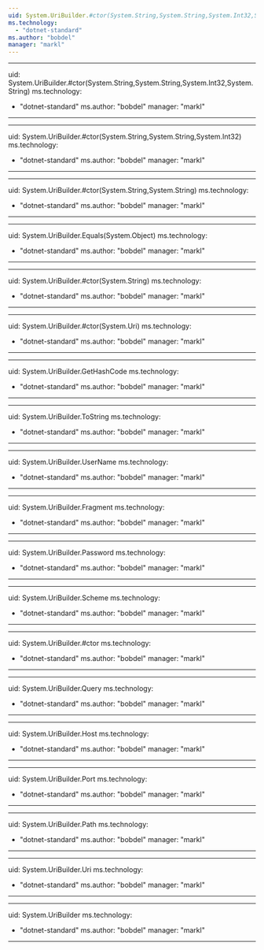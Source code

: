 ```yaml
---
uid: System.UriBuilder.#ctor(System.String,System.String,System.Int32,System.String,System.String)
ms.technology: 
  - "dotnet-standard"
ms.author: "bobdel"
manager: "markl"
---
```


---
uid: System.UriBuilder.#ctor(System.String,System.String,System.Int32,System.String)
ms.technology: 
  - "dotnet-standard"
ms.author: "bobdel"
manager: "markl"
---

---
uid: System.UriBuilder.#ctor(System.String,System.String,System.Int32)
ms.technology: 
  - "dotnet-standard"
ms.author: "bobdel"
manager: "markl"
---

---
uid: System.UriBuilder.#ctor(System.String,System.String)
ms.technology: 
  - "dotnet-standard"
ms.author: "bobdel"
manager: "markl"
---

---
uid: System.UriBuilder.Equals(System.Object)
ms.technology: 
  - "dotnet-standard"
ms.author: "bobdel"
manager: "markl"
---

---
uid: System.UriBuilder.#ctor(System.String)
ms.technology: 
  - "dotnet-standard"
ms.author: "bobdel"
manager: "markl"
---

---
uid: System.UriBuilder.#ctor(System.Uri)
ms.technology: 
  - "dotnet-standard"
ms.author: "bobdel"
manager: "markl"
---

---
uid: System.UriBuilder.GetHashCode
ms.technology: 
  - "dotnet-standard"
ms.author: "bobdel"
manager: "markl"
---

---
uid: System.UriBuilder.ToString
ms.technology: 
  - "dotnet-standard"
ms.author: "bobdel"
manager: "markl"
---

---
uid: System.UriBuilder.UserName
ms.technology: 
  - "dotnet-standard"
ms.author: "bobdel"
manager: "markl"
---

---
uid: System.UriBuilder.Fragment
ms.technology: 
  - "dotnet-standard"
ms.author: "bobdel"
manager: "markl"
---

---
uid: System.UriBuilder.Password
ms.technology: 
  - "dotnet-standard"
ms.author: "bobdel"
manager: "markl"
---

---
uid: System.UriBuilder.Scheme
ms.technology: 
  - "dotnet-standard"
ms.author: "bobdel"
manager: "markl"
---

---
uid: System.UriBuilder.#ctor
ms.technology: 
  - "dotnet-standard"
ms.author: "bobdel"
manager: "markl"
---

---
uid: System.UriBuilder.Query
ms.technology: 
  - "dotnet-standard"
ms.author: "bobdel"
manager: "markl"
---

---
uid: System.UriBuilder.Host
ms.technology: 
  - "dotnet-standard"
ms.author: "bobdel"
manager: "markl"
---

---
uid: System.UriBuilder.Port
ms.technology: 
  - "dotnet-standard"
ms.author: "bobdel"
manager: "markl"
---

---
uid: System.UriBuilder.Path
ms.technology: 
  - "dotnet-standard"
ms.author: "bobdel"
manager: "markl"
---

---
uid: System.UriBuilder.Uri
ms.technology: 
  - "dotnet-standard"
ms.author: "bobdel"
manager: "markl"
---

---
uid: System.UriBuilder
ms.technology: 
  - "dotnet-standard"
ms.author: "bobdel"
manager: "markl"
---
